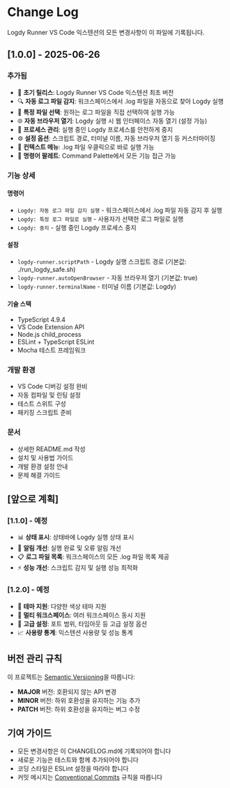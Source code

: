# Change Log

Logdy Runner VS Code 익스텐션의 모든 변경사항이 이 파일에 기록됩니다.

## [1.0.0] - 2025-06-26

### 추가됨
- 🎉 **초기 릴리스**: Logdy Runner VS Code 익스텐션 최초 버전
- 🔍 **자동 로그 파일 감지**: 워크스페이스에서 .log 파일을 자동으로 찾아 Logdy 실행
- 📁 **특정 파일 선택**: 원하는 로그 파일을 직접 선택하여 실행 가능
- 🌐 **자동 브라우저 열기**: Logdy 실행 시 웹 인터페이스 자동 열기 (설정 가능)
- 🛑 **프로세스 관리**: 실행 중인 Logdy 프로세스를 안전하게 중지
- ⚙️ **설정 옵션**: 스크립트 경로, 터미널 이름, 자동 브라우저 열기 등 커스터마이징
- 🎯 **컨텍스트 메뉴**: .log 파일 우클릭으로 바로 실행 가능
- 📝 **명령어 팔레트**: Command Palette에서 모든 기능 접근 가능

### 기능 상세

#### 명령어
- `Logdy: 자동 로그 파일 감지 실행` - 워크스페이스에서 .log 파일 자동 감지 후 실행
- `Logdy: 특정 로그 파일로 실행` - 사용자가 선택한 로그 파일로 실행
- `Logdy: 중지` - 실행 중인 Logdy 프로세스 중지

#### 설정
- `logdy-runner.scriptPath` - Logdy 실행 스크립트 경로 (기본값: ./run_logdy_safe.sh)
- `logdy-runner.autoOpenBrowser` - 자동 브라우저 열기 (기본값: true)
- `logdy-runner.terminalName` - 터미널 이름 (기본값: Logdy)

#### 기술 스택
- TypeScript 4.9.4
- VS Code Extension API
- Node.js child_process
- ESLint + TypeScript ESLint
- Mocha 테스트 프레임워크

### 개발 환경
- VS Code 디버깅 설정 완비
- 자동 컴파일 및 린팅 설정
- 테스트 스위트 구성
- 패키징 스크립트 준비

### 문서
- 상세한 README.md 작성
- 설치 및 사용법 가이드
- 개발 환경 설정 안내
- 문제 해결 가이드

## [앞으로 계획]

### [1.1.0] - 예정
- 📊 **상태 표시**: 상태바에 Logdy 실행 상태 표시
- 🔔 **알림 개선**: 실행 완료 및 오류 알림 개선
- 📋 **로그 파일 목록**: 워크스페이스의 모든 .log 파일 목록 제공
- ⚡ **성능 개선**: 스크립트 감지 및 실행 성능 최적화

### [1.2.0] - 예정
- 🎨 **테마 지원**: 다양한 색상 테마 지원
- 📱 **멀티 워크스페이스**: 여러 워크스페이스 동시 지원
- 🔧 **고급 설정**: 포트 범위, 타임아웃 등 고급 설정 옵션
- 📈 **사용량 통계**: 익스텐션 사용량 및 성능 통계

## 버전 관리 규칙

이 프로젝트는 [Semantic Versioning](https://semver.org/lang/ko/)을 따릅니다:

- **MAJOR** 버전: 호환되지 않는 API 변경
- **MINOR** 버전: 하위 호환성을 유지하는 기능 추가
- **PATCH** 버전: 하위 호환성을 유지하는 버그 수정

## 기여 가이드

- 모든 변경사항은 이 CHANGELOG.md에 기록되어야 합니다
- 새로운 기능은 테스트와 함께 추가되어야 합니다
- 코딩 스타일은 ESLint 설정을 따라야 합니다
- 커밋 메시지는 [Conventional Commits](https://www.conventionalcommits.org/) 규칙을 따릅니다